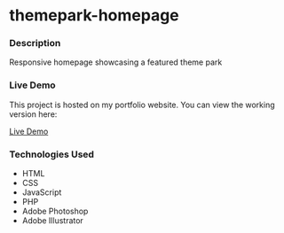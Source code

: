 # themepark-homepage

### Description
Responsive homepage showcasing a featured theme park

### Live Demo

This project is hosted on my portfolio website. You can view the working version here:

<a href="https://manonbourges.me/demos/beeyondauto/vue/pages/index.php](https://manonbourges.me/demos/internship-report/index.html">Live Demo</a>

### Technologies Used

<ul>
  <li>HTML</li>
  <li>CSS</li>
  <li>JavaScript</li>
  <li>PHP</li>
  <li>Adobe Photoshop</li>
  <li>Adobe Illustrator</li>
</ul>
